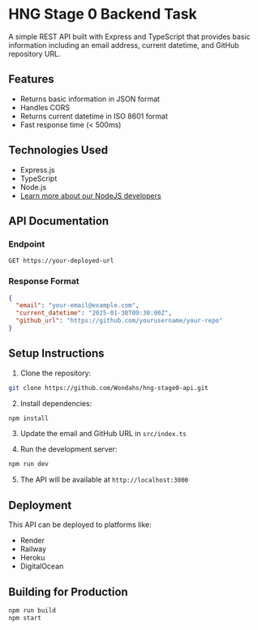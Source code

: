 # HNG Stage 0 Backend Task

A simple REST API built with Express and TypeScript that provides basic information including an email address, current datetime, and GitHub repository URL.

## Features

- Returns basic information in JSON format
- Handles CORS
- Returns current datetime in ISO 8601 format
- Fast response time (< 500ms)

## Technologies Used

- Express.js
- TypeScript
- Node.js
- [Learn more about our NodeJS developers](https://hng.tech/hire/nodejs-developers)

## API Documentation

### Endpoint

```
GET https://your-deployed-url
```

### Response Format

```json
{
  "email": "your-email@example.com",
  "current_datetime": "2025-01-30T09:30:00Z",
  "github_url": "https://github.com/yourusername/your-repo"
}
```

## Setup Instructions

1. Clone the repository:
```bash
git clone https://github.com/Wondahs/hng-stage0-api.git
```

2. Install dependencies:
```bash
npm install
```

3. Update the email and GitHub URL in `src/index.ts`

4. Run the development server:
```bash
npm run dev
```

5. The API will be available at `http://localhost:3000`

## Deployment

This API can be deployed to platforms like:
- Render
- Railway
- Heroku
- DigitalOcean

## Building for Production

```bash
npm run build
npm start
```